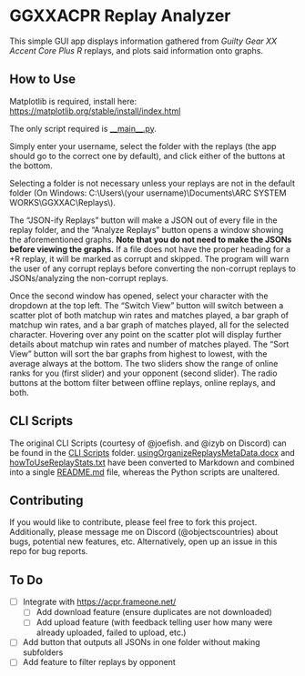 # GGXXACPR Replay Analyzer

This simple GUI app displays information gathered from *Guilty Gear XX Accent Core Plus R* replays, and plots said information onto graphs.

## How to Use

Matplotlib is required, install here: https://matplotlib.org/stable/install/index.html

The only script required is [\_\_main__.py](__main__.py).

Simply enter your username, select the folder with the replays (the app should go to the correct one by default), and click either of the buttons at the bottom.

Selecting a folder is not necessary unless your replays are not in the default folder (On Windows: C:\Users\\(your username)\Documents\ARC SYSTEM WORKS\GGXXAC\Replays\\).

The “JSON-ify Replays” button will make a JSON out of every file in the replay folder, and the “Analyze Replays” button opens a window showing the aforementioned graphs. **Note that you do not need to make the JSONs before viewing the graphs.** If a file does not have the proper heading for a +R replay, it will be marked as corrupt and skipped. The program will warn the user of any corrupt replays before converting the non-corrupt replays to JSONs/analyzing the non-corrupt replays.

Once the second window has opened, select your character with the dropdown at the top left. The “Switch View” button will switch between a scatter plot of both matchup win rates and matches played, a bar graph of matchup win rates, and a bar graph of matches played, all for the selected character. Hovering over any point on the scatter plot will display further details about matchup win rates and number of matches played. The “Sort View” button will sort the bar graphs from highest to lowest, with the average always at the bottom. The two sliders show the range of online ranks for you (first slider) and your opponent (second slider). The radio buttons at the bottom filter between offline replays, online replays, and both.

## CLI Scripts

The original CLI Scripts (courtesy of @joefish. and @izyb on Discord) can be found in the [CLI Scripts](CLI%20Scripts) folder. [usingOrganizeReplaysMetaData.docx](CLI%20Scripts/usingOrganizeReplaysMetaData.docx?raw=1) and [howToUseReplayStats.txt](CLI%20Scripts/howToUseReplayStats.txt) have been converted to Markdown and combined into a single [README.md](CLI%20Scripts/README.md) file, whereas the Python scripts are unaltered.

## Contributing

If you would like to contribute, please feel free to fork this project. Additionally, please message me on Discord (@objectscountries) about bugs, potential new features, etc. Alternatively, open up an issue in this repo for bug reports.

## To Do

- [ ] Integrate with https://acpr.frameone.net/
  - [ ] Add download feature (ensure duplicates are not downloaded)
  - [ ] Add upload feature (with feedback telling user how many were already uploaded, failed to upload, etc.)
- [ ] Add button that outputs all JSONs in one folder without making subfolders
- [ ] Add feature to filter replays by opponent
